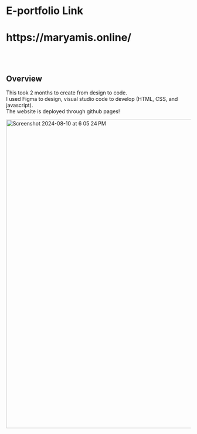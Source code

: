 # E-portfolio Link 
<h1 target="_blank">https://maryamis.online/</h1>

<br><br>

## **Overview**
This took 2 months to create from design to code. <br>
I used Figma to design, visual studio code to develop (HTML, CSS, and javascript). <br>
The website is deployed through github pages! <br>



<img width="842" alt="Screenshot 2024-08-10 at 6 05 24 PM" src="https://github.com/user-attachments/assets/13b549de-1930-4a67-aed4-27e0cff56b4f">
